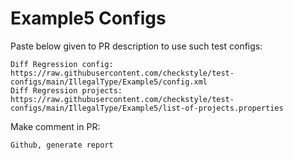 # Example5 Configs
Paste below given to PR description to use such test configs:
```
Diff Regression config: https://raw.githubusercontent.com/checkstyle/test-configs/main/IllegalType/Example5/config.xml
Diff Regression projects: https://raw.githubusercontent.com/checkstyle/test-configs/main/IllegalType/Example5/list-of-projects.properties
```
Make comment in PR:
```
Github, generate report
```

